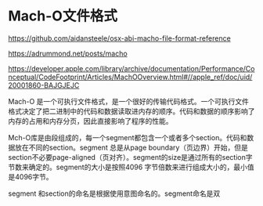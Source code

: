 # Mach-O文件格式

https://github.com/aidansteele/osx-abi-macho-file-format-reference

https://adrummond.net/posts/macho

https://developer.apple.com/library/archive/documentation/Performance/Conceptual/CodeFootprint/Articles/MachOOverview.html#//apple_ref/doc/uid/20001860-BAJGJEJC



Mach-O 是一个可执行文件格式，是一个很好的传输代码格式。一个可执行文件格式决定了把二进制中的代码和数据读取进内存的顺序。代码和数据的顺序影响了内存的占用和内存分页，因此直接影响了程序的性能。

Mch-O库是由段组成的，每一个segment都包含一个或者多个section。代码和数据放在不同的section。segment 总是从page boundary（页边界）开始，但是section不必要page-aligned（页对齐）。segment的size是通过所有的section字节数来确定的。segment的大小是按照4096 字节倍数来进行组成大小的，最小值是4096字节。

segment 和section的命名是根据使用意图命名的。segment命名是双







